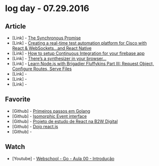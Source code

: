 # log day - 07.29.2016

## Article

- \[Link\] - [The Synchronous Promise](https://medium.com/recreating-megaman-2-using-js-webgl/the-synchronous-promise-a0450ca35763#.8t12r82bw)
- \[Link\] - [Creating a real-time test automation platform for Cisco with React & WebSockets…and React Native](https://medium.com/@benhowdle/creating-a-real-time-test-automation-platform-for-cisco-with-react-websockets-and-react-native-7e0f735bcecf#.l51mbs5pn)
- \[Link\] - [How to setup Continuous Integration for your firebase app](https://medium.com/@rohanbagchi/how-to-setup-continuous-integration-for-your-firebase-app-cd183bb862e1#.nfk6o86v7)
- \[Link\] - [There’s a synthesizer in your browser…](https://medium.com/@patrickwhardy/theres-a-synthesizer-in-your-browser-5070a42681c7#.1lmbf6nn1)
- \[Link\] - [Learn Node.js with Brigadier Fluffykins Part III: Request Object, Configure Routes, Serve Files](https://medium.com/@__Masha__/learn-node-js-with-brigadier-fluffykins-part-iii-request-object-configure-routes-serve-files-7666f783dc10#.l5ir878w0)
- \[Link\] - []()
- \[Link\] - []()
- \[Link\] - []()


## Favorite

- \[Github\] - [Primeiros passos em Golang](https://github.com/crgimenes/Go-Hands-On)
- \[Github\] - [Isomorphic Event interface](https://github.com/lucasbarros/isomorphic-events)
- \[Github\] - [Projeto de estudo de React na B2W Digital](https://github.com/gbrlsepulveda/react-dojo)
- \[Github\] - [Dojo react.js](https://github.com/afgoulart/dojo-react-js)
- \[Github\] - []()


## Watch

- \[Youtube\] - [Webschool - Go - Aula 00 - Introdução](https://youtu.be/WPAMvojPKK0)
